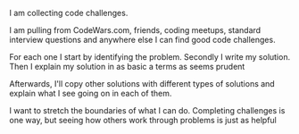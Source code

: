 I am collecting code challenges.

I am pulling from CodeWars.com, friends, coding meetups, standard interview questions and anywhere else I can find good code challenges.

For each one I start by identifying the problem.
Secondly I write my solution.
Then I explain my solution in as basic a terms as seems prudent

Afterwards, I'll copy other solutions with different types of solutions and explain what I see going on in each of them.




I want to stretch the boundaries of what I can do. Completing challenges is one way, but seeing how others work through problems is just as helpful